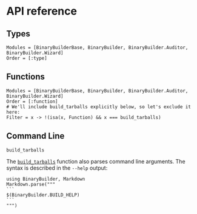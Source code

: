 # API reference

## Types
```@autodocs
Modules = [BinaryBuilderBase, BinaryBuilder, BinaryBuilder.Auditor, BinaryBuilder.Wizard]
Order = [:type]
```

## Functions
```@autodocs
Modules = [BinaryBuilderBase, BinaryBuilder, BinaryBuilder.Auditor, BinaryBuilder.Wizard]
Order = [:function]
# We'll include build_tarballs explicitly below, so let's exclude it here:
Filter = x -> !(isa(x, Function) && x === build_tarballs)
```

## Command Line
```@docs
build_tarballs
```

The [`build_tarballs`](@ref) function also parses command line arguments. The syntax is
described in the `--help` output:

````@eval
using BinaryBuilder, Markdown
Markdown.parse("""
```
$(BinaryBuilder.BUILD_HELP)
```
""")
````
